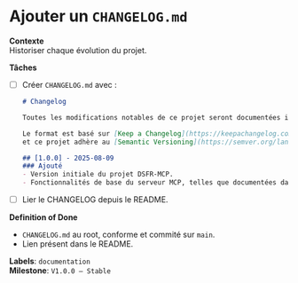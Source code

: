 # Ajouter un `CHANGELOG.md`

**Contexte**  
Historiser chaque évolution du projet.

**Tâches**  
- [ ] Créer `CHANGELOG.md` avec :  
  ```markdown
  # Changelog

  Toutes les modifications notables de ce projet seront documentées ici.

  Le format est basé sur [Keep a Changelog](https://keepachangelog.com/fr/1.1.0/),
  et ce projet adhère au [Semantic Versioning](https://semver.org/lang/fr/).

  ## [1.0.0] - 2025-08-09
  ### Ajouté
  - Version initiale du projet DSFR-MCP.
  - Fonctionnalités de base du serveur MCP, telles que documentées dans le README.
  ```
- [ ] Lier le CHANGELOG depuis le README.

**Definition of Done**  
- `CHANGELOG.md` au root, conforme et commité sur `main`.  
- Lien présent dans le README.

**Labels**: `documentation`  
**Milestone**: `V1.0.0 – Stable`
